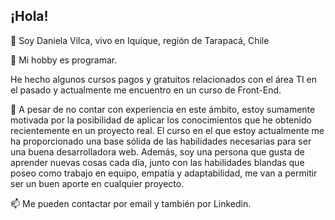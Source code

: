 ## ¡Hola! 
🔭 Soy Daniela Vilca, vivo en Iquique, región de Tarapacá, Chile  

🌱 Mi hobby es programar.  

   He hecho algunos cursos pagos y gratuitos relacionados con el área TI en el pasado y actualmente me encuentro en un curso de Front-End.  
   
🤔 A pesar de no contar con experiencia en este ámbito, estoy sumamente motivada por la posibilidad de aplicar los conocimientos que he obtenido recientemente en un proyecto real.
      El curso en el que estoy actualmente me ha proporcionado una base sólida de las habilidades necesarias para ser una buena desarrolladora web. 
      Además, soy una persona que gusta de aprender nuevas cosas cada día, junto con las habilidades blandas que poseo como trabajo en equipo, empatía y adaptabilidad, me van a              permitir ser un buen aporte en cualquier proyecto.  
      
📫 Me pueden contactar por email y también por Linkedin.


